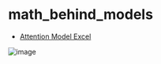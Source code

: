# math_behind_models
   
- [Attention Model Excel](https://github.com/zehranrgi/math_behind_models/blob/main/Self-Attention_z.xlsx)

![image](https://github.com/user-attachments/assets/ba828fa2-6c64-4189-a0e5-9e593cf515dc)
